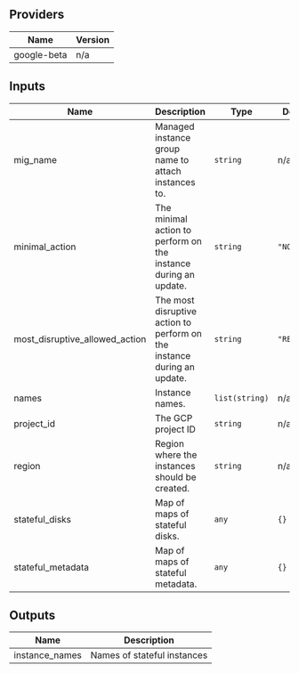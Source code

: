 ## Providers

| Name | Version |
|------|---------|
| google-beta | n/a |

## Inputs

| Name | Description | Type | Default | Required |
|------|-------------|------|---------|:-----:|
| mig\_name | Managed instance group name to attach instances to. | `string` | n/a | yes |
| minimal\_action | The minimal action to perform on the instance during an update. | `string` | `"NONE"` | no |
| most\_disruptive\_allowed\_action | The most disruptive action to perform on the instance during an update. | `string` | `"REPLACE"` | no |
| names | Instance names. | `list(string)` | n/a | yes |
| project\_id | The GCP project ID | `string` | n/a | yes |
| region | Region where the instances should be created. | `string` | n/a | yes |
| stateful\_disks | Map of maps of stateful disks. | `any` | `{}` | no |
| stateful\_metadata | Map of maps of stateful metadata. | `any` | `{}` | no |

## Outputs

| Name | Description |
|------|-------------|
| instance\_names | Names of stateful instances |


